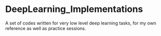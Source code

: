 # DeepLearning_Implementations
A set of codes written for very low level deep learning tasks, for my own reference as well as practice sessions.
